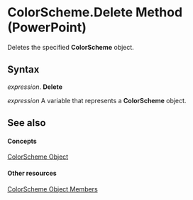 
# ColorScheme.Delete Method (PowerPoint)

Deletes the specified  **ColorScheme** object.


## Syntax

 _expression_. **Delete**

 _expression_ A variable that represents a **ColorScheme** object.


## See also


#### Concepts


[ColorScheme Object](c1945542-b628-e2b1-5114-e064f0563a01.md)
#### Other resources


[ColorScheme Object Members](80bc711f-d724-9bfb-6f3e-57752077cc3f.md)
